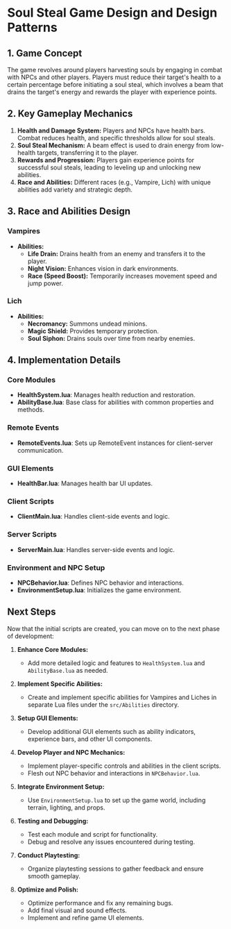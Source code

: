 
# Soul Steal Game Design and Design Patterns

## 1. Game Concept
The game revolves around players harvesting souls by engaging in combat with NPCs and other players. Players must reduce their target's health to a certain percentage before initiating a soul steal, which involves a beam that drains the target's energy and rewards the player with experience points.

## 2. Key Gameplay Mechanics
1. **Health and Damage System:** Players and NPCs have health bars. Combat reduces health, and specific thresholds allow for soul steals.
2. **Soul Steal Mechanism:** A beam effect is used to drain energy from low-health targets, transferring it to the player.
3. **Rewards and Progression:** Players gain experience points for successful soul steals, leading to leveling up and unlocking new abilities.
4. **Race and Abilities:** Different races (e.g., Vampire, Lich) with unique abilities add variety and strategic depth.

## 3. Race and Abilities Design
### Vampires
- **Abilities:**
  - **Life Drain:** Drains health from an enemy and transfers it to the player.
  - **Night Vision:** Enhances vision in dark environments.
  - **Race (Speed Boost):** Temporarily increases movement speed and jump power.

### Lich
- **Abilities:**
  - **Necromancy:** Summons undead minions.
  - **Magic Shield:** Provides temporary protection.
  - **Soul Siphon:** Drains souls over time from nearby enemies.

## 4. Implementation Details
### Core Modules
- **HealthSystem.lua**: Manages health reduction and restoration.
- **AbilityBase.lua**: Base class for abilities with common properties and methods.

### Remote Events
- **RemoteEvents.lua**: Sets up RemoteEvent instances for client-server communication.

### GUI Elements
- **HealthBar.lua**: Manages health bar UI updates.

### Client Scripts
- **ClientMain.lua**: Handles client-side events and logic.

### Server Scripts
- **ServerMain.lua**: Handles server-side events and logic.

### Environment and NPC Setup
- **NPCBehavior.lua**: Defines NPC behavior and interactions.
- **EnvironmentSetup.lua**: Initializes the game environment.

## Next Steps
Now that the initial scripts are created, you can move on to the next phase of development:

1. **Enhance Core Modules:**
   - Add more detailed logic and features to `HealthSystem.lua` and `AbilityBase.lua` as needed.

2. **Implement Specific Abilities:**
   - Create and implement specific abilities for Vampires and Liches in separate Lua files under the `src/Abilities` directory.

3. **Setup GUI Elements:**
   - Develop additional GUI elements such as ability indicators, experience bars, and other UI components.

4. **Develop Player and NPC Mechanics:**
   - Implement player-specific controls and abilities in the client scripts.
   - Flesh out NPC behavior and interactions in `NPCBehavior.lua`.

5. **Integrate Environment Setup:**
   - Use `EnvironmentSetup.lua` to set up the game world, including terrain, lighting, and props.

6. **Testing and Debugging:**
   - Test each module and script for functionality.
   - Debug and resolve any issues encountered during testing.

7. **Conduct Playtesting:**
   - Organize playtesting sessions to gather feedback and ensure smooth gameplay.

8. **Optimize and Polish:**
   - Optimize performance and fix any remaining bugs.
   - Add final visual and sound effects.
   - Implement and refine game UI elements.
